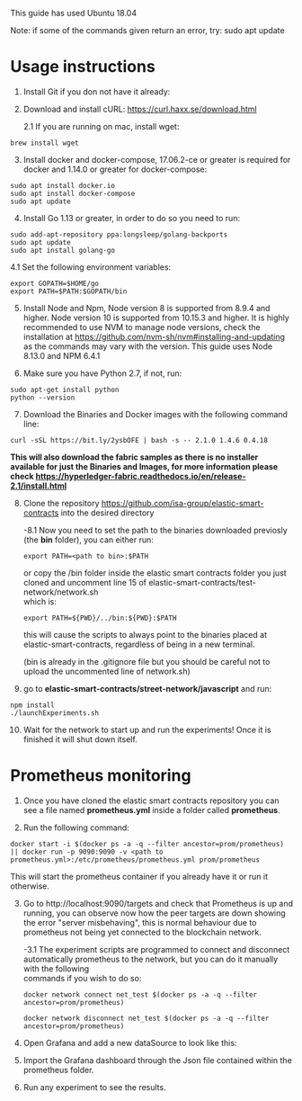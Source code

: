 This guide has used Ubuntu 18.04

Note: if some of the commands given return an error, try: sudo apt update

# Usage instructions


1. Install Git if you don not have it already:

2. Download and install cURL: https://curl.haxx.se/download.html

    2.1 If you are running on mac, install wget:
  ```
  brew install wget
  ```
3. Install docker and docker-compose, 17.06.2-ce or greater is required for docker and 1.14.0 or greater for docker-compose:
  ```
  sudo apt install docker.io
  sudo apt install docker-compose
  sudo apt update
  ```
4. Install Go 1.13 or greater, in order to do so you need to run:
  ```
  sudo add-apt-repository ppa:longsleep/golang-backports
  sudo apt update
  sudo apt install golang-go
  ``` 
  4.1 Set the following environment variables:
  ```
  export GOPATH=$HOME/go
  export PATH=$PATH:$GOPATH/bin
  ``` 
5. Install Node and Npm, Node version 8 is supported from 8.9.4 and higher. Node version 10 is supported from 10.15.3 and higher. It is highly recommended to use NVM to manage node versions, check the installation at https://github.com/nvm-sh/nvm#installing-and-updating as the commands may vary with the version. This guide uses Node 8.13.0 and NPM 6.4.1

6. Make sure you have Python 2.7, if not, run:
  ```
  sudo apt-get install python
  python --version
  ```
  
7. Download the Binaries and Docker images with the following command line: 
```
curl -sSL https://bit.ly/2ysbOFE | bash -s -- 2.1.0 1.4.6 0.4.18
```
**This will also download the fabric samples as there is no installer available for just the Binaries and Images, for more information please check https://hyperledger-fabric.readthedocs.io/en/release-2.1/install.html**

8. Clone the repository https://github.com/isa-group/elastic-smart-contracts into the desired directory

    -8.1 Now you need to set the path to the binaries downloaded previosly (the **bin** folder), you can either run:
    ```
    export PATH=<path to bin>:$PATH
    ```
    or copy the /bin folder inside the elastic smart contracts folder you just cloned and uncomment line 15 of elastic-smart-contracts/test-network/network.sh      
    which is:
    ```
    export PATH=${PWD}/../bin:${PWD}:$PATH
    ```
    this will cause the scripts to always point to the binaries placed at elastic-smart-contracts, regardless of being in a new terminal.
    
    (bin is already in the .gitignore file but you should be careful not to upload the uncommented line of network.sh)

9. go to **elastic-smart-contracts/street-network/javascript** and run: 
```
npm install
./launchExperiments.sh
```

10. Wait for the network to start up and run the experiments! Once it is finished it will shut down itself.



# Prometheus monitoring

1. Once you have cloned the elastic smart contracts repository you can see a file named **prometheus.yml** inside a folder called **prometheus**.

2. Run the following command: 
```
docker start -i $(docker ps -a -q --filter ancestor=prom/prometheus) || docker run -p 9090:9090 -v <path to prometheus.yml>:/etc/prometheus/prometheus.yml prom/prometheus

```
This will start the prometheus container if you already have it or run it otherwise.

3. Go to http://localhost:9090/targets and check that Prometheus is up and running, you can observe now how the peer targets are down showing the error "server misbehaving", this is normal behaviour due to prometheus not being yet connected to the blockchain network.

    -3.1 The experiment scripts are programmed to connect and disconnect automatically prometheus to the network, but you can do it manually with the following                     
    commands if you wish to do so:
    ```
    docker network connect net_test $(docker ps -a -q --filter ancestor=prom/prometheus)

    docker network disconnect net_test $(docker ps -a -q --filter ancestor=prom/prometheus)
    ```
    
4. Open Grafana and add a new dataSource to look like this:

5. Import the Grafana dashboard through the Json file contained within the prometheus folder.

6. Run any experiment to see the results.

